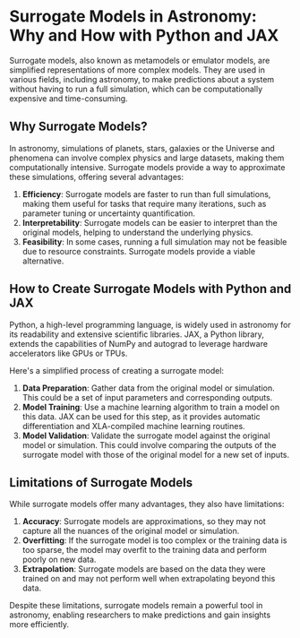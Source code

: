 # Surrogate Models in Astronomy: Why and How with Python and JAX

Surrogate models, also known as metamodels or emulator models, are simplified representations of more complex models. They are used in various fields, including astronomy, to make predictions about a system without having to run a full simulation, which can be computationally expensive and time-consuming.

## Why Surrogate Models?

In astronomy, simulations of planets, stars, galaxies or the Universe and phenomena can involve complex physics and large datasets, making them computationally intensive. Surrogate models provide a way to approximate these simulations, offering several advantages:

1. **Efficiency**: Surrogate models are faster to run than full simulations, making them useful for tasks that require many iterations, such as parameter tuning or uncertainty quantification.
2. **Interpretability**: Surrogate models can be easier to interpret than the original models, helping to understand the underlying physics.
3. **Feasibility**: In some cases, running a full simulation may not be feasible due to resource constraints. Surrogate models provide a viable alternative.

## How to Create Surrogate Models with Python and JAX

Python, a high-level programming language, is widely used in astronomy for its readability and extensive scientific libraries. JAX, a Python library, extends the capabilities of NumPy and autograd to leverage hardware accelerators like GPUs or TPUs.

Here's a simplified process of creating a surrogate model:

1. **Data Preparation**: Gather data from the original model or simulation. This could be a set of input parameters and corresponding outputs.
2. **Model Training**: Use a machine learning algorithm to train a model on this data. JAX can be used for this step, as it provides automatic differentiation and XLA-compiled machine learning routines.
3. **Model Validation**: Validate the surrogate model against the original model or simulation. This could involve comparing the outputs of the surrogate model with those of the original model for a new set of inputs.

## Limitations of Surrogate Models

While surrogate models offer many advantages, they also have limitations:

1. **Accuracy**: Surrogate models are approximations, so they may not capture all the nuances of the original model or simulation.
2. **Overfitting**: If the surrogate model is too complex or the training data is too sparse, the model may overfit to the training data and perform poorly on new data.
3. **Extrapolation**: Surrogate models are based on the data they were trained on and may not perform well when extrapolating beyond this data.

Despite these limitations, surrogate models remain a powerful tool in astronomy, enabling researchers to make predictions and gain insights more efficiently.
